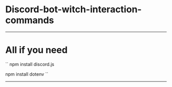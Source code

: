# Discord-bot-witch-interaction-commands
___

# All if you need 

``
npm install discord.js

npm install dotenv
``
___
